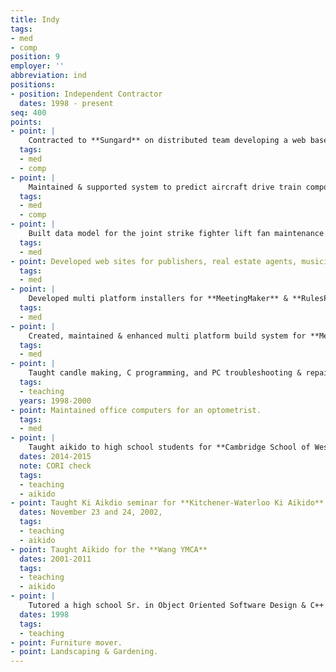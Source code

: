 ```yaml
---
title: Indy
tags:
- med
- comp
position: 9
employer: ''
abbreviation: ind
positions:
- position: Independent Contractor
  dates: 1998 - present
seq: 400
points:
- point: |
    Contracted to **Sungard** on distributed team developing a web based front-end for a retirement plan management system for **TIAA-CREF**.
  tags:
  - med
  - comp
- point: |
    Maintained & supported system to predict aircraft drive train component failure based on vibrational analysis for **B.F. Goodrich Aerospace**.
  tags:
  - med
  - comp
- point: |
    Built data model for the joint strike fighter lift fan maintenance program for **B.F. Goodrich Aerospace**.
  tags:
  - med
- point: Developed web sites for publishers, real estate agents, musicians & teachers.
  tags:
  - med
- point: |
    Developed multi platform installers for **MeetingMaker** & **RulesPower**.
  tags:
  - med
- point: |
    Created, maintained & enhanced multi platform build system for **MeetingMaker**.
  tags:
  - med
- point: |
    Taught candle making, C programming, and PC troubleshooting & repair for **Brookline Adult Education**
  tags:
  - teaching
  years: 1998-2000
- point: Maintained office computers for an optometrist.
  tags:
  - med
- point: |
    Taught aikido to high school students for **Cambridge School of Weston**
  dates: 2014-2015
  note: CORI check
  tags:
  - teaching
  - aikido
- point: Taught Ki Aikdio seminar for **Kitchener-Waterloo Ki Aikido**
  dates: November 23 and 24, 2002,
  tags:
  - teaching
  - aikido
- point: Taught Aikido for the **Wang YMCA**
  dates: 2001-2011
  tags:
  - teaching
  - aikido
- point: |
    Tutored a high school Sr. in Object Oriented Software Design & C++ programming for The **Lawrence Academy**.
  dates: 1998
  tags:
  - teaching
- point: Furniture mover.
- point: Landscaping & Gardening.
---
```


